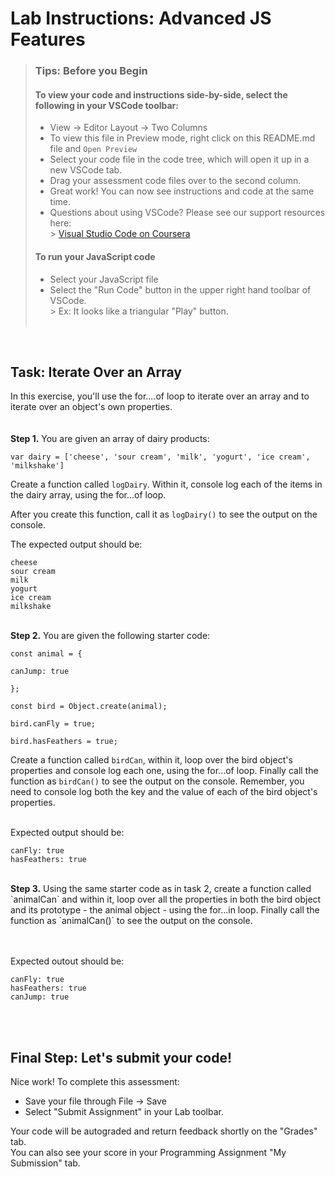 # Lab Instructions: Advanced JS Features

> ### **Tips: Before you Begin**
> #### **To view your code and instructions side-by-side**, select the following in your VSCode toolbar:
> - View -> Editor Layout -> Two Columns
> - To view this file in Preview mode, right click on this README.md file and `Open Preview`
> - Select your code file in the code tree, which will open it up in a new VSCode tab.
> - Drag your assessment code files over to the second column.
> - Great work! You can now see instructions and code at the same time.
> - Questions about using VSCode? Please see our support resources here:  
    > [Visual Studio Code on Coursera](https://www.coursera.org/learn/programming-with-javascript/supplement/roMvE/visual-studio-code-on-coursera)
> #### **To run your JavaScript code**
> - Select your JavaScript file
> - Select the "Run Code" button in the upper right hand toolbar of VSCode.  
    > Ex: It looks like a triangular "Play" button. <br><br>

<br>


## Task: Iterate Over an Array

In this exercise, you'll use the for....of loop to iterate over an array and to iterate over an object's own properties.  
<br><br>
**Step 1.** You are given an array of dairy products:


    var dairy = ['cheese', 'sour cream', 'milk', 'yogurt', 'ice cream', 'milkshake']



Create a function called `logDairy`. Within it, console log each of the items in the dairy array, using the for...of loop.

After you create this function, call it as `logDairy()` to see the output on the console.

The expected output should be:

```
cheese
sour cream
milk
yogurt
ice cream
milkshake
```

<br>
<b>Step 2.</b> You are given the following starter code:  

```
const animal = {

canJump: true

};

const bird = Object.create(animal);

bird.canFly = true;

bird.hasFeathers = true;
```

Create a function called `birdCan`, within it, loop over the bird object's properties and console log each one, using the for...of loop. Finally call the function as `birdCan()` to see the output on the console.
Remember, you need to console log both the key and the value of each of the bird object's properties.

<br/>
Expected output should be:

```
canFly: true
hasFeathers: true
```


<br>
<b>Step 3.</b> 
    Using the same starter code as in task 2, create a function called `animalCan` and within it, loop over all the properties in both the bird object and its prototype - the animal object - using the for...in loop. Finally call the function as `animalCan()` to see the output on the console.

<br/><br/>
Expected outout should be:

```
canFly: true
hasFeathers: true
canJump: true
```
<br><br>
## Final Step: Let's submit your code!
Nice work! To complete this assessment:
- Save your file through File -> Save
- Select "Submit Assignment" in your Lab toolbar.

Your code will be autograded and return feedback shortly on the "Grades" tab.  
You can also see your score in your Programming Assignment "My Submission" tab.
<br> <br> 